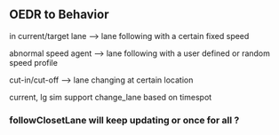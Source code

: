 
## OEDR to Behavior

   in current/target lane -->  lane following with a certain fixed speed 

   abnormal speed agent -->   lane following with a user defined or random speed profile 

   cut-in/cut-off -->  lane changing at certain location

 
current, lg sim support change_lane based on timespot 



   
### followClosetLane will keep updating or once for all ?

  
